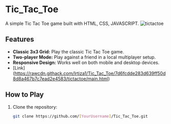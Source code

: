 # Tic_Tac_Toe
A simple Tic Tac Toe game built with HTML, CSS, JAVASCRIPT.
![tictactoe](https://github.com/user-attachments/assets/6ad7fb49-383d-4c34-9f53-5ba77648e39b)

## Features

- **Classic 3x3 Grid:** Play the classic Tic Tac Toe game.
- **Two-player Mode:** Play against a friend in a local multiplayer setup.
- **Responsive Design:** Works well on both mobile and desktop devices.
- [Link] (https://rawcdn.githack.com/Irtiza1/Tic_Tac_Toe/7d6fcdde283d639ff50d8d8a467b7c7ead2e4583/tictactoe/main.html)
## How to Play

1. Clone the repository:
   ```bash
   git clone https://github.com/[YourUsername]/Tic_Tac_Toe.git

